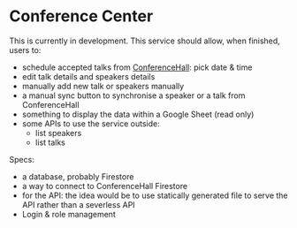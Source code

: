 # Conference Center

This is currently in development. 
This service should allow, when finished, users to: 
- schedule accepted talks from [ConferenceHall](https://conference-hall.io/): pick date & time
- edit talk details and speakers details
- manually add new talk or speakers manually
- a manual sync button to synchronise a speaker or a talk from ConferenceHall
- something to display the data within a Google Sheet (read only)
- some APIs to use the service outside:
  - list speakers
  - list talks

Specs:
- a database, probably Firestore
- a way to connect to ConferenceHall Firestore 
- for the API: the idea would be to use statically generated file to serve the API rather than a severless API
- Login & role management

